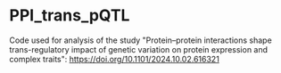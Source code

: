 # PPI_trans_pQTL
Code used for analysis of the study "Protein–protein interactions shape trans-regulatory impact of genetic variation on protein expression and complex traits": https://doi.org/10.1101/2024.10.02.616321

